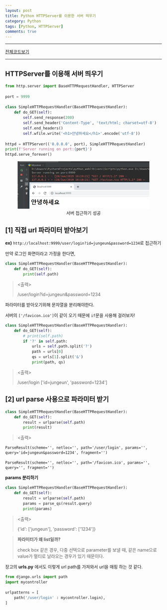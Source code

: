 ```yaml
---
layout: post
title: Python HTTPServer를 이용한 서버 띄우기
category: Python
tags: [Python, HTTPServer]
comments: true
---
```


---



[전체코드보기](https://github.com/jungeunlee95/python-weblib)



---

## HTTPServer를 이용해 서버 띄우기

```python
from http.server import BaseHTTPRequestHandler, HTTPServer

port = 9999

class SimpleHTTPRequestHandler(BaseHTTPRequestHandler):
    def do_GET(self):
        self.send_response(200)
        self.send_header('Content-Type', 'text/html; charset=utf-8')
        self.end_headers()
        self.wfile.write('<h1>안녕하세요</h1>'.encode('utf-8'))

httpd = HTTPServer(('0.0.0.0', port), SimpleHTTPRequestHandler)
print(f'Server running on port:{port}')
httpd.serve_forever()
```

<center>
<figure>
<img src="/assets/post-img/python/7.png" alt="views">
<figcaption>서버 접근하기 성공</figcaption>
</figure>
</center>





## [1] 직접 url 파라미터 받아보기

**ex)** `http://localhost:9999/user/login?id=jungeun&password=1234`로 접근하기



만약 로그인 화면이라고 가정을 한다면,

```python
class SimpleHTTPRequestHandler(BaseHTTPRequestHandler):
    def do_GET(self):
        print(self.path)
```

>  <출력>
>
> /user/login?id=jungeun&password=1234



파라미터를 받아오기위해  문자열을 분리해야한다.

서버의  `['/favicon.ico']`이 같이 오기 때문에 `if`문을 사용해 걸러보자!

```python
class SimpleHTTPRequestHandler(BaseHTTPRequestHandler):
    def do_GET(self):
        # print(self.path)
        if '?' in self.path:
            urls = self.path.split('?')
            path = urls[0]
            qs = urls[1].split('&')
            print(path, qs)
```

> <출력>
>
> /user/login ['id=jungeun', 'password=1234']







## [2] url parse 사용으로 파라미터 받기

```python
class SimpleHTTPRequestHandler(BaseHTTPRequestHandler):
    def do_GET(self):
        result = urlparse(self.path)
        print(result)
```

> <출력>

```
ParseResult(scheme='', netloc='', path='/user/login', params='', query='id=jungeun&password=1234', fragment='')

ParseResult(scheme='', netloc='', path='/favicon.ico', params='', query='', fragment='')
```





**params 분리하기**

```python
class SimpleHTTPRequestHandler(BaseHTTPRequestHandler):
    def do_GET(self):
        result = urlparse(self.path)
        params = parse_qs(result.query)
        print(params)
```

>  <출력>
>
> {'id': ['jungeun'], 'password': ['1234']}





> **파라미터가 왜 list일까?**
>
> check box 같은 경우, 다중 선택으로 parameter를 보낼 때, 같은 name으로 value가 멀티로 날라오는 경우가 있기 때문이다.





장고의 **urls.py** 에서도 이렇게 url path를 가져와서 url을 매핑 하는 것 같다.

```python
from django.urls import path
import mycontroller

urlpatterns = [
    path('/user/login' : mycontroller.login),
]
```


